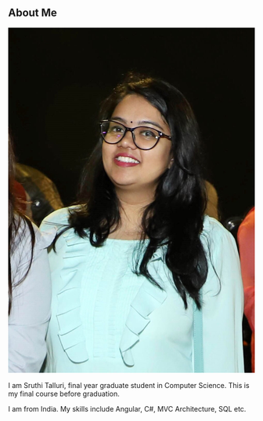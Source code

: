 ## About Me

![img](resources_imgs/profile_pic.JPG)


I am Sruthi Talluri, final year graduate student in Computer Science. This is my final course before graduation. 

I am from India. My skills include Angular, C#, MVC Architecture, SQL etc. 


